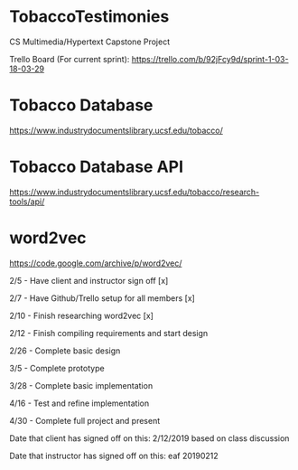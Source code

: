 # TobaccoTestimonies
CS Multimedia/Hypertext Capstone Project

Trello Board (For current sprint): https://trello.com/b/92jFcy9d/sprint-1-03-18-03-29

# Tobacco Database
https://www.industrydocumentslibrary.ucsf.edu/tobacco/

# Tobacco Database API
https://www.industrydocumentslibrary.ucsf.edu/tobacco/research-tools/api/

# word2vec
https://code.google.com/archive/p/word2vec/


2/5 - Have client and instructor sign off [x]

2/7 - Have Github/Trello setup for all members [x]

2/10 - Finish researching word2vec [x]

2/12 - Finish compiling requirements and start design

2/26 - Complete basic design

3/5 - Complete prototype

3/28 - Complete basic implementation

4/16 - Test and refine implementation

4/30 - Complete full project and present

Date that client has signed off on this: 2/12/2019 based on class discussion

Date that instructor has signed off on this: eaf 20190212

